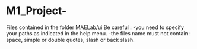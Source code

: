 # M1_Project-
Files contained in the folder MAELab/ui
Be careful : 
 -you need to specify your paths as indicated in the help menu.
 -the files name must not contain : space, simple or double quotes, slash or back slash.
